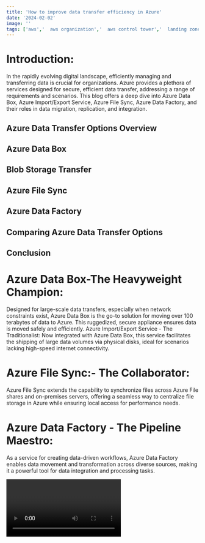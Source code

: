 ```yaml
---
title: 'How to improve data transfer efficiency in Azure'
date: '2024-02-02'
image: ''
tags: ['aws','  aws organization','  aws control tower','  landing zone','  Guardrails']
---
```



# Introduction: 
In the rapidly evolving digital landscape, efficiently managing and transferring data is crucial for organizations. Azure provides a plethora of services designed for secure, efficient data transfer, addressing a range of requirements and scenarios. This blog offers a deep dive into Azure Data Box, Azure Import/Export Service, Azure File Sync, Azure Data Factory, and their roles in data migration, replication, and integration.
## Azure Data Transfer Options Overview
## Azure Data Box
## Blob Storage Transfer
## Azure File Sync
## Azure Data Factory 
## Comparing Azure Data Transfer Options
## Conclusion

# Azure Data Box-The Heavyweight Champion: 
Designed for large-scale data transfers, especially when network constraints exist, Azure Data Box is the go-to solution for moving over 100 terabytes of data to Azure. This ruggedized, secure appliance ensures data is moved safely and efficiently.
Azure Import/Export Service - The Traditionalist: Now integrated with Azure Data Box, this service facilitates the shipping of large data volumes via physical disks, ideal for scenarios lacking high-speed internet connectivity.
# Azure File Sync:- The Collaborator: 
Azure File Sync extends the capability to synchronize files across Azure File shares and on-premises servers, offering a seamless way to centralize file storage in Azure while ensuring local access for performance needs.
# Azure Data Factory - The Pipeline Maestro: 
As a service for creating data-driven workflows, Azure Data Factory enables data movement and transformation across diverse sources, making it a powerful tool for data integration and processing tasks.

<Video id="IfhBYk2RJZI" title="How to improve data transfer efficiency in Azure"/>

# Comparative Analysis :
 The blog will conduct a comparative analysis of these services, examining their suitability based on data volume, transfer speed, security, cost-effectiveness, and integration capabilities. It aims to provide clear guidance on choosing the right service for different data transfer scenarios.
  <table className="Data Transfer">
                                                <tbody>
                                                <tr>
                                                <th>Feature / Option</th>
                                                <th>Azure Data Box</th>
                                                <th>Azure Data Box</th>
                                                <th>Azure File Sync</th>
                                                <th>Azure Blob Storage Transfer (AZCopy)</th>
                                                </tr>
                                                <tr>
                                                <td>Data Volume</td>
                                                <td>Usually  >100 Terrabytes</td>
                                                <td>Data Pipeline from low to high volume</td>
                                                <td>Low to high volume</td>
                                                <td>Large volumes (TBs)</td>
                                                </tr>
                                                <tr>
                                                <td>Transfer Speed</td>
                                                <td>Offline</td>
                                                <td>Online (network-based)</td>
                                                <td>Online (network-based)</td>
                                                <td>Online (network-based)</td>
                                                </tr>
                                                <tr>
                                                <td>Use Case</td>
                                                <td>Massive, one-time migration</td>
                                                <td>Recurring data integration workflows</td>
                                                <td>Syncing files across global offices</td>
                                                <td>Optimizing transfer to/from Azure Blob Storage</td>
                                                </tr>
                                                <tr>
                                                <td>Security</td>
                                                <td>High (physical shipment)</td>
                                                <td>High (data encryption in transit and at rest)<td>
                                                <td>High (encryption in transit and at rest)</td>
                                                <td>High (encryption options)</td>
                                                </tr>
                                                <tr>
                                                <td>Cost</td>
                                                <td?>High upfront (device rental)</td>
                                                <td>Pay-as-you-go (based on data processed)</td>
                                                <td>Pay-as-you-go (storage + sync operations)</td>
                                                <td>Pay-as-you-go (storage + sync operations)</td>
                                                <td> Variable depends on transfer method and</td>
                                                </tr>
                                                <tr>
                                                 <td>Integration</td>
                                                 <td>None</td>
                                                 <td>Deep integration with Azure services</td>
                                                 <td>Integrates with Windows Server</td>
                                                 <td>Integrates with Azure services</td>
                                                 </tr>
                                                 <tr>
                                                 <td>Scalability</td>
                                                 <td>Fixed by device capacity</td>
                                                 <td>Highly scalable</td>
                                                 <td>Scalable with cloud tiering</td>
                                                 <td>Highly scalable</td>
                                                 </tr>
                                                 <tr>
                                                 <td>Management Complexity</td>
                                                 <td>Medium to high</td>
                                                 <td>Medium</td>
                                                 <td>Medium</td>
                                                 <td>Low to medium</td>
                                                 </tbody>
                                                </table> 

 # Conclusion: 
 Selecting the most appropriate Azure service for data transfer involves assessing specific needs around data volume, speed, security, and cost. This guide aims to equip you with the knowledge to make informed decisions, ensuring efficient and secure data transfers within the Azure ecosystem.
# Engagement: 
We encourage readers to share their experiences with Azure's data transfer services or suggest future topics. Your insights are valuable in shaping our content to better meet your needs.

This article aims to serve as a comprehensive guide to understanding and selecting the right Azure service for data transfer needs, ensuring readers are well-equipped to make informed decisions based on their specific requirements.
                                               
                    

                                    
